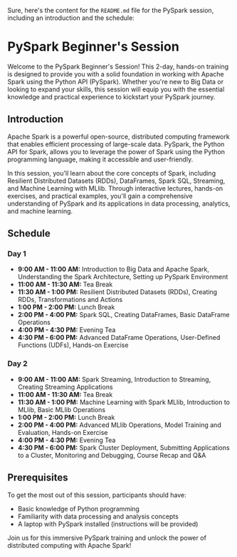 Sure, here's the content for the `README.md` file for the PySpark session, including an introduction and the schedule:

# PySpark Beginner's Session

Welcome to the PySpark Beginner's Session! This 2-day, hands-on training is designed to provide you with a solid foundation in working with Apache Spark using the Python API (PySpark). Whether you're new to Big Data or looking to expand your skills, this session will equip you with the essential knowledge and practical experience to kickstart your PySpark journey.

## Introduction

Apache Spark is a powerful open-source, distributed computing framework that enables efficient processing of large-scale data. PySpark, the Python API for Spark, allows you to leverage the power of Spark using the Python programming language, making it accessible and user-friendly.

In this session, you'll learn about the core concepts of Spark, including Resilient Distributed Datasets (RDDs), DataFrames, Spark SQL, Streaming, and Machine Learning with MLlib. Through interactive lectures, hands-on exercises, and practical examples, you'll gain a comprehensive understanding of PySpark and its applications in data processing, analytics, and machine learning.

## Schedule

### Day 1

- **9:00 AM - 11:00 AM:** Introduction to Big Data and Apache Spark, Understanding the Spark Architecture, Setting up PySpark Environment
- **11:00 AM - 11:30 AM:** Tea Break
- **11:30 AM - 1:00 PM:** Resilient Distributed Datasets (RDDs), Creating RDDs, Transformations and Actions
- **1:00 PM - 2:00 PM:** Lunch Break
- **2:00 PM - 4:00 PM:** Spark SQL, Creating DataFrames, Basic DataFrame Operations
- **4:00 PM - 4:30 PM:** Evening Tea
- **4:30 PM - 6:00 PM:** Advanced DataFrame Operations, User-Defined Functions (UDFs), Hands-on Exercise

### Day 2

- **9:00 AM - 11:00 AM:** Spark Streaming, Introduction to Streaming, Creating Streaming Applications
- **11:00 AM - 11:30 AM:** Tea Break
- **11:30 AM - 1:00 PM:** Machine Learning with Spark MLlib, Introduction to MLlib, Basic MLlib Operations
- **1:00 PM - 2:00 PM:** Lunch Break
- **2:00 PM - 4:00 PM:** Advanced MLlib Operations, Model Training and Evaluation, Hands-on Exercise
- **4:00 PM - 4:30 PM:** Evening Tea
- **4:30 PM - 6:00 PM:** Spark Cluster Deployment, Submitting Applications to a Cluster, Monitoring and Debugging, Course Recap and Q&A

## Prerequisites

To get the most out of this session, participants should have:

- Basic knowledge of Python programming
- Familiarity with data processing and analysis concepts
- A laptop with PySpark installed (instructions will be provided)

Join us for this immersive PySpark training and unlock the power of distributed computing with Apache Spark!
